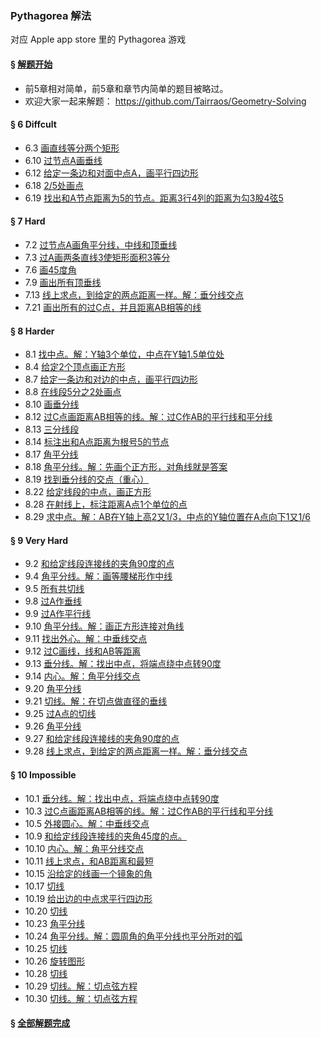 ### Pythagorea 解法
对应 Apple app store 里的 Pythagorea 游戏

#### § [解题开始](solving/Pythagorea/start.png)
- 前5章相对简单，前5章和章节内简单的题目被略过。
- 欢迎大家一起来解题： https://github.com/Tairraos/Geometry-Solving

#### § 6 Diffcult
- 6.3 [画直线等分两个矩形](solving/Pythagorea/6.3.png)
- 6.10 [过节点A画垂线](solving/Pythagorea/6.10.png)
- 6.12 [给定一条边和对面中点A，画平行四边形](solving/Pythagorea/6.12.png)
- 6.18 [2/5处画点](solving/Pythagorea/6.18.png)
- 6.19 [找出和A节点距离为5的节点。距离3行4列的距离为勾3股4弦5](solving/Pythagorea/6.19.png)

#### § 7 Hard
- 7.2 [过节点A画角平分线，中线和顶垂线](solving/Pythagorea/7.2.png)
- 7.3 [过A画两条直线3使矩形面积3等分](solving/Pythagorea/7.3.png)
- 7.6 [画45度角](solving/Pythagorea/7.6.png)
- 7.9 [画出所有顶垂线](solving/Pythagorea/7.9.png)
- 7.13 [线上求点，到给定的两点距离一样。解：垂分线交点](solving/Pythagorea/7.13.png)
- 7.21 [画出所有的过C点，并且距离AB相等的线](solving/Pythagorea/7.21.png)

#### § 8 Harder
- 8.1 [找中点。解：Y轴3个单位，中点在Y轴1.5单位处](solving/Pythagorea/8.1.png)
- 8.4 [给定2个顶点画正方形](solving/Pythagorea/8.4.png)
- 8.7 [给定一条边和对边的中点，画平行四边形](solving/Pythagorea/8.7.png)
- 8.8 [在线段5分之2处画点](solving/Pythagorea/8.8.png)
- 8.10 [画垂分线](solving/Pythagorea/8.10.png)
- 8.12 [过C点画距离AB相等的线。解：过C作AB的平行线和平分线](solving/Pythagorea/8.12.png)
- 8.13 [三分线段](solving/Pythagorea/8.13.png)
- 8.14 [标注出和A点距离为根号5的节点](solving/Pythagorea/8.14.png)
- 8.17 [角平分线](solving/Pythagorea/8.17.png)
- 8.18 [角平分线。解：先画个正方形，对角线就是答案](solving/Pythagorea/8.18.png)
- 8.19 [找到垂分线的交点（重心）](solving/Pythagorea/8.19.png)
- 8.22 [给定线段的中点，画正方形](solving/Pythagorea/8.22.png)
- 8.28 [在射线上，标注距离A点1个单位的点](solving/Pythagorea/8.28.png)
- 8.29 [求中点。解：AB在Y轴上高2又1/3，中点的Y轴位置在A点向下1又1/6](solving/Pythagorea/8.29.png)

#### § 9 Very Hard
- 9.2 [和给定线段连接线的夹角90度的点](solving/Pythagorea/9.2.png)
- 9.4 [角平分线。解：画等腰梯形作中线](solving/Pythagorea/9.4.png)
- 9.5 [所有共切线](solving/Pythagorea/9.5.png)
- 9.8 [过A作垂线](solving/Pythagorea/9.8.png)
- 9.9 [过A作平行线](solving/Pythagorea/9.9.png)
- 9.10 [角平分线。解：画正方形连接对角线](solving/Pythagorea/9.10.png)
- 9.11 [找出外心。解：中垂线交点](solving/Pythagorea/9.11.png)
- 9.12 [过C画线，线和AB等距离](solving/Pythagorea/9.12.png)
- 9.13 [垂分线。解：找出中点，将端点绕中点转90度](solving/Pythagorea/9.13.png)
- 9.14 [内心。解：角平分线交点](solving/Pythagorea/9.14.png)
- 9.20 [角平分线](solving/Pythagorea/9.20.png)
- 9.21 [切线。解：在切点做直径的垂线](solving/Pythagorea/9.21.png)
- 9.25 [过A点的切线](solving/Pythagorea/9.25.png)
- 9.26 [角平分线](solving/Pythagorea/9.26.png)
- 9.27 [和给定线段连接线的夹角90度的点](solving/Pythagorea/9.27.png)
- 9.28 [线上求点，到给定的两点距离一样。解：垂分线交点](solving/Pythagorea/9.28.png)

#### § 10 Impossible
- 10.1 [垂分线。解：找出中点，将端点绕中点转90度](solving/Pythagorea/10.1.png)
- 10.3 [过C点画距离AB相等的线。解：过C作AB的平行线和平分线](solving/Pythagorea/10.3.png)
- 10.5 [外接圆心。解：中垂线交点](solving/Pythagorea/10.5.png)
- 10.9 [和给定线段连接线的夹角45度的点。](solving/Pythagorea/10.9.png)
- 10.10 [内心。解：角平分线交点](solving/Pythagorea/10.10.png)
- 10.11 [线上求点，和AB距离和最短](solving/Pythagorea/10.11.png)
- 10.15 [沿给定的线画一个镜象的角](solving/Pythagorea/10.15.png)
- 10.17 [切线](solving/Pythagorea/10.17.png)
- 10.19 [给出边的中点求平行四边形](solving/Pythagorea/10.19.png)
- 10.20 [切线](solving/Pythagorea/10.20.png)
- 10.23 [角平分线](solving/Pythagorea/10.23.png)
- 10.24 [角平分线。解：圆周角的角平分线也平分所对的弧](solving/Pythagorea/10.24.png)
- 10.25 [切线](solving/Pythagorea/10.25.png)
- 10.26 [旋转图形](solving/Pythagorea/10.26.png)
- 10.28 [切线](solving/Pythagorea/10.28.png)
- 10.29 [切线。解：切点弦方程](solving/Pythagorea/10.29.png)
- 10.30 [切线。解：切点弦方程](solving/Pythagorea/10.30.png)

#### § [全部解题完成](solving/Pythagorea/done.png)


